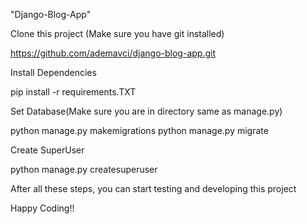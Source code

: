 "Django-Blog-App" 

Clone this project (Make sure you have git installed)

  https://github.com/ademavci/django-blog-app.git

Install Dependencies

  pip install -r requirements.TXT
  
Set Database(Make sure you are in directory same as manage.py)

  python manage.py makemigrations
  python manage.py migrate
  
Create SuperUser

  python manage.py createsuperuser
  
After all these steps, you can start testing and developing this project

Happy Coding!!
